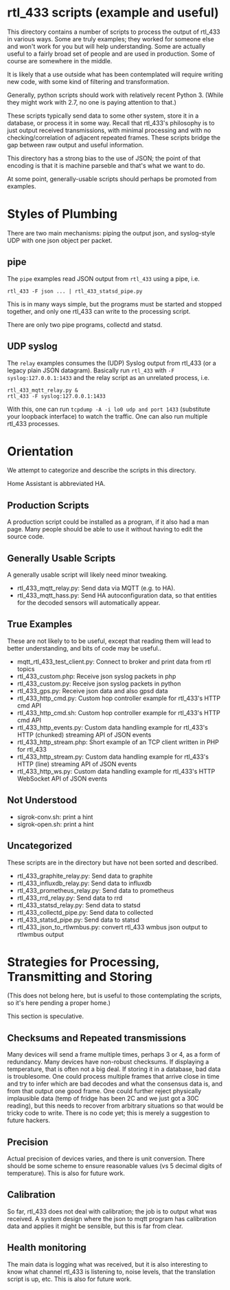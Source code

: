 # rtl_433 scripts (example and useful)

This directory contains a number of scripts to process the output of
rtl_433 in various ways.  Some are truly examples; they worked for
someone else and won't work for you but will help understanding.  Some
are actually useful to a fairly broad set of people and are used in
production.  Some of course are somewhere in the middle.

It is likely that a use outside what has been contemplated will
require writing new code, with some kind of filtering and
transformation.

Generally, python scripts should work with relatively recent Python 3.
(While they might work with 2.7, no one is paying attention to that.)

These scripts typically send data to some other system, store it in a
database, or process it in some way.  Recall that rtl_433's philosophy
is to just output received transmissions, with minimal processing and
with no checking/correlation of adjacent repeated frames.  These
scripts bridge the gap between raw output and useful information.

This directory has a strong bias to the use of JSON; the point of that
encoding is that it is machine parseble and that's what we want to do.

At some point, generally-usable scripts should perhaps be promoted
from examples.

# Styles of Plumbing

There are two main mechanisms: piping the output json, and
syslog-style UDP with one json object per packet.

## pipe

The `pipe` examples read JSON output from `rtl_433` using a pipe, i.e.

    rtl_433 -F json ... | rtl_433_statsd_pipe.py

This is in many ways simple, but the programs must be started and
stopped together, and only one rtl_433 can write to the processing
script.

There are only two pipe programs, collectd and statsd.

## UDP syslog

The `relay` examples consumes the (UDP) Syslog output from rtl_433 (or a legacy plain JSON datagram).
Basically run `rtl_433` with `-F syslog:127.0.0.1:1433` and the relay script as an unrelated process, i.e.

    rtl_433_mqtt_relay.py &
    rtl_433 -F syslog:127.0.0.1:1433

With this, one can run `tcpdump -A -i lo0 udp and port 1433`
(substitute your loopback interface) to watch the traffic.  One can
also run multiple rtl_433 processes.

# Orientation

We attempt to categorize and describe the scripts in this directory.

Home Assistant is abbreviated HA.

## Production Scripts

A production script could be installed as a program, if it also had a
man page.  Many people should be able to use it without having to edit
the source code.

## Generally Usable Scripts

A generally usable script will likely need minor tweaking.

  - rtl_433_mqtt_relay.py: Send data via MQTT (e.g. to HA).
  - rtl_433_mqtt_hass.py: Send HA autoconfiguration data, so that entities for the decoded sensors will automatically appear.

## True Examples

These are not likely to to be useful, except that reading them will
lead to better understanding, and bits of code may be useful..  

  - mqtt_rtl_433_test_client.py: Connect to broker and print data from rtl topics
  - rtl_433_custom.php: Receive json syslog packets in php
  - rtl_433_custom.py: Receive json syslog packets in python
  - rtl_433_gps.py: Receive json data and also gpsd data 
  - rtl_433_http_cmd.py: Custom hop controller example for rtl_433's HTTP cmd API
  - rtl_433_http_cmd.sh: Custom hop controller example for rtl_433's HTTP cmd API
  - rtl_433_http_events.py: Custom data handling example for rtl_433's HTTP (chunked) streaming API of JSON events
  - rtl_433_http_stream.php: Short example of an TCP client written in PHP for rtl_433
  - rtl_433_http_stream.py: Custom data handling example for rtl_433's HTTP (line) streaming API of JSON events
  - rtl_433_http_ws.py: Custom data handling example for rtl_433's HTTP WebSocket API of JSON events

## Not Understood

  - sigrok-conv.sh: print a hint
  - sigrok-open.sh: print a hint

## Uncategorized

These scripts are in the directory but have not been sorted and described.

  - rtl_433_graphite_relay.py: Send data to graphite
  - rtl_433_influxdb_relay.py: Send data to influxdb
  - rtl_433_prometheus_relay.py: Send data to prometheus
  - rtl_433_rrd_relay.py: Send data to rrd
  - rtl_433_statsd_relay.py: Send data to statsd
  - rtl_433_collectd_pipe.py: Send data to collected
  - rtl_433_statsd_pipe.py: Send data to statsd
  - rtl_433_json_to_rtlwmbus.py: convert rtl_433 wmbus json output to rtlwmbus output

# Strategies for Processing, Transmitting and Storing

(This does not belong here, but is useful to those contemplating the
scripts, so it's here pending a proper home.)

This section is speculative.

## Checksums and Repeated transmissions

Many devices will send a frame multiple times, perhaps 3 or 4, as a
form of redundancy.  Many devices have non-robust checksums.  If
displaying a temperature, that is often not a big deal.  If storing it
in a database, bad data is troublesome.  One could process multiple
frames that arrive close in time and try to infer which are bad
decodes and what the consensus data is, and from that output one good
frame.  One could further reject physically implausible data (temp of
fridge has been 2C and we just got a 30C reading), but this needs to
recover from arbitrary situations so that would be tricky code to
write.  There is no code yet; this is merely a suggestion to future
hackers.

## Precision

Actual precision of devices varies, and there is unit conversion.
There should be some scheme to ensure reasonable values (vs 5 decimal
digits of temperature).  This is also for future work.

## Calibration

So far, rtl_433 does not deal with calibration; the job is to output
what was received.  A system design where the json to mqtt program has
calibration data and applies it might be sensible, but this is far from clear.

## Health monitoring

The main data is logging what was received, but it is also interesting
to know what channel rtl_433 is listening to, noise levels, that the
translation script is up, etc.   This is also for future work.
